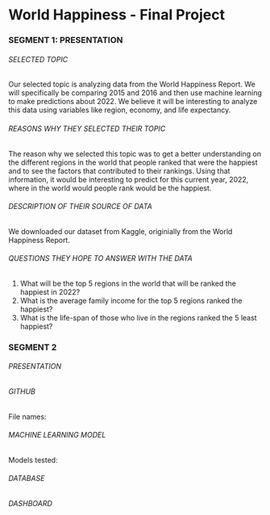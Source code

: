 # World Happiness - Final Project

### SEGMENT 1: PRESENTATION <br>
###### <i>SELECTED TOPIC</i>
Our selected topic is analyzing data from the World Happiness Report. We will specifically be comparing 2015 and 2016 and then use machine learning to make predictions about 2022. We believe it will be interesting to analyze this data using variables like region, economy, and life expectancy. 


###### <i>REASONS WHY THEY SELECTED THEIR TOPIC</i>
The reason why we selected this topic was to get a better understanding on the different regions in the world that people ranked that were the happiest and to see the factors that contributed to their rankings. Using that information, it would be interesting to predict for this current year, 2022, where in the world would people rank would be the happiest.



###### <i>DESCRIPTION OF THEIR SOURCE OF DATA</i>
We downloaded our dataset from Kaggle, originially from the World Happiness Report. 



###### <i>QUESTIONS THEY HOPE TO ANSWER WITH THE DATA</i>
1. What will be the top 5 regions in the world that will be ranked the happiest in 2022?
2. What is the average family income for the top 5 regions ranked the happiest?
3. What is the life-span of those who live in the regions ranked the 5 least happiest?


### SEGMENT 2 <br>
###### <i>PRESENTATION</i>


###### <i>GITHUB</i>
File names:


###### <i>MACHINE LEARNING MODEL</i>
Models tested:


###### <i>DATABASE</i>


###### <i>DASHBOARD</i>



